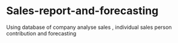 # Sales-report-and-forecasting
Using database of company analyse sales , individual sales person contribution and forecasting 
